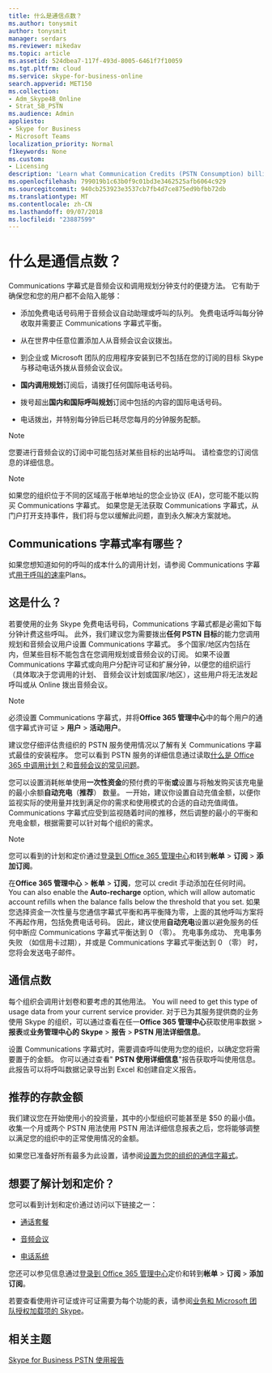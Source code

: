 ```yaml
---
title: 什么是通信点数？
ms.author: tonysmit
author: tonysmit
manager: serdars
ms.reviewer: mikedav
ms.topic: article
ms.assetid: 524dbea7-117f-493d-8005-6461f7f10059
ms.tgt.pltfrm: cloud
ms.service: skype-for-business-online
search.appverid: MET150
ms.collection:
- Adm_Skype4B_Online
- Strat_SB_PSTN
ms.audience: Admin
appliesto:
- Skype for Business
- Microsoft Teams
localization_priority: Normal
f1keywords: None
ms.custom:
- Licensing
description: 'Learn what Communication Credits (PSTN Consumption) billing, how to find rates, and what services you get. '
ms.openlocfilehash: 799019b1c63b0f9c01bd3e3462525afb6064c929
ms.sourcegitcommit: 940cb253923e3537cb7fb4d7ce875ed9bfbb72db
ms.translationtype: MT
ms.contentlocale: zh-CN
ms.lasthandoff: 09/07/2018
ms.locfileid: "23887599"
---
```

# <a name="what-are-communications-credits"></a>什么是通信点数？

Communications 字幕式是音频会议和调用规划分钟支付的便捷方法。 它有助于确保您和您的用户都不会陷入能够：
  
- 添加免费电话号码用于音频会议自动助理或呼叫的队列。 免费电话呼叫每分钟收取并需要正 Communications 字幕式平衡。
    
- 从在世界中任意位置添加人从音频会议会议拨出。
    
- 到企业或 Microsoft 团队的应用程序安装到已不包括在您的订阅的目标 Skype 与移动电话外拨从音频会议会议。
    
- **国内调用规划**订阅后，请拨打任何国际电话号码。
    
- 拨号超出**国内和国际呼叫规划**订阅中包括的内容的国际电话号码。
    
- 电话拨出，并特别每分钟后已耗尽您每月的分钟服务配额。
    
> [!NOTE]
> 您要进行音频会议的订阅中可能包括对某些目标的出站呼叫。 请检查您的订阅信息的详细信息。 
  
> [!NOTE]
> 如果您的组织位于不同的区域高于帐单地址的您企业协议 (EA)，您可能不能以购买 Communications 字幕式。 如果您是无法获取 Communications 字幕式，从门户打开支持事件，我们将与您以缓解此问题，直到永久解决方案就地。 
  
## <a name="what-are-the-communications-credits-rates"></a>Communications 字幕式率有哪些？

如果您想知道如何的呼叫的成本什么的调用计划，请参阅 Communications 字幕式[用于呼叫的速率](https://products.office.com/skype-for-business/pstn-calling-plans#Rates)Plans。
  
## <a name="what-is-it"></a>这是什么？

若要使用的业务 Skype 免费电话号码，Communications 字幕式都是必需如下每分钟计费这些呼叫。 此外，我们建议您为需要拨出**任何 PSTN 目标**的能力您调用规划和音频会议用户设置 Communications 字幕式。 多个国家/地区内包括在内，但某些目标不能包含在您调用规划或音频会议的订阅。 如果不设置 Communications 字幕式或向用户分配许可证和扩展分钟，以便您的组织运行 （具体取决于您调用的计划、 音频会议计划或国家/地区），这些用户将无法发起呼叫或从 Online 拨出音频会议。
  
> [!NOTE]
> 必须设置 Communications 字幕式，并将**Office 365 管理中心**中的每个用户的通信字幕式许可证 > **用户** > **活动用户**。 
  
建议您仔细评估贵组织的 PSTN 服务使用情况以了解有关 Communications 字幕式最佳的安装程序。 您可以看到 PSTN 服务的详细信息通过读取[什么是 Office 365 中调用计划？](what-are-calling-plans-in-office-365.md)和[音频会议的常见问题](Audio-Conferencing-common-questions.md)。
  
您可以设置消耗帐单使用**一次性资金**的预付费的平衡**或**设置与将触发购买该充电量的最小余额**自动充电**（**推荐**） 数量。 一开始，建议你设置自动充值金额，以便你监视实际的使用量并找到满足你的需求和使用模式的合适的自动充值阈值。 Communications 字幕式应受到监视随着时间的推移，然后调整的最小的平衡和充电金额，根据需要可以针对每个组织的需求。
  
> [!NOTE]
> 您可以看到的计划和定价通过[登录到 Office 365 管理中心](https://portal.office.com/adminportal/home?add=sub&amp;adminportal=1#/catalog)和转到**帐单** > **订阅** > **添加订阅**。 
  
在**Office 365 管理中心** > **帐单** > **订阅**，您可以 credit 手动添加在任何时间。 You can also enable the **Auto-recharge** option, which will allow automatic account refills when the balance falls below the threshold that you set. 如果您选择资金一次性量与您通信字幕式平衡和再平衡降为零，上面的其他呼叫方案将不再起作用，包括免费电话号码。 因此，建议使用**自动充电**设置以避免服务的任何中断应 Communications 字幕式平衡达到 0 （零）。 充电事务成功、 充电事务失败 （如信用卡过期），并或是 Communications 字幕式平衡达到 0 （零） 时，您将会发送电子邮件。
  
## <a name="communications-credits"></a>通信点数

每个组织会调用计划卷和要考虑的其他用法。 You will need to get this type of usage data from your current service provider. 对于已为其服务提供商的业务使用 Skype 的组织，可以通过查看在任一**Office 365 管理中心**获取使用率数据 > **报表**或**业务管理中心的 Skype** > **报告** >  **PSTN 用法详细信息**。
  
设置 Communications 字幕式时，需要调查呼叫使用为您的组织，以确定您将需要置于的金额。 你可以通过查看" **PSTN 使用详细信息**"报告获取呼叫使用信息。 此报告可以将呼叫数据记录导出到 Excel 和创建自定义报告。
  
## <a name="recommended-funding-amounts"></a>推荐的存款金额

我们建议您在开始使用小的投资量，其中的小型组织可能甚至是 $50 的最小值。 收集一个月或两个 PSTN 用法使用 PSTN 用法详细信息报表之后，您将能够调整以满足您的组织中的正常使用情况的金额。
  
如果您已准备好所有最多为此设置，请参阅[设置为您的组织的通信字幕式](set-up-communications-credits-for-your-organization.md)。
  
## <a name="want-to-know-about-plans-and-pricing"></a>想要了解计划和定价？

您可以看到计划和定价通过访问以下链接之一：
  
- [通话套餐](https://go.microsoft.com/fwlink/?linkid=799761)
    
- [音频会议](https://go.microsoft.com/fwlink/?linkid=799762)
    
- [电话系统](https://go.microsoft.com/fwlink/?linkid=799763 )
    
您还可以参见信息通过[登录到 Office 365 管理中心](https://portal.office.com/adminportal/home?add=sub&amp;adminportal=1#/catalog)定价和转到**帐单** > **订阅** > **添加订阅**。
  
若要查看使用许可证或许可证需要为每个功能的表，请参阅[业务和 Microsoft 团队授权加载项的 Skype](/SkypeForBusiness/skype-for-business-and-microsoft-teams-add-on-licensing/skype-for-business-and-microsoft-teams-add-on-licensing)。
  
## <a name="related-topics"></a>相关主题
[Skype for Business PSTN 使用报告](/SkypeForBusiness/skype-for-business-online-reporting/pstn-usage-report)

  
 

